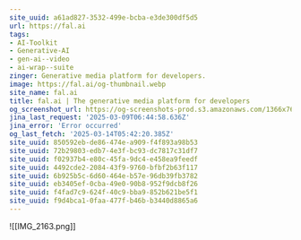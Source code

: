 ```yaml
---
site_uuid: a61ad827-3532-499e-bcba-e3de300df5d5
url: https://fal.ai
tags:
- AI-Toolkit
- Generative-AI
- gen-ai--video
- ai-wrap--suite
zinger: Generative media platform for developers.
image: https://fal.ai/og-thumbnail.webp
site_name: fal.ai
title: fal.ai | The generative media platform for developers
og_screenshot_url: https://og-screenshots-prod.s3.amazonaws.com/1366x768/80/false/d3ae446d670315f3d20130974892b90a68f41f08602c525e0cf335c6dd20d0f3.jpeg
jina_last_request: '2025-03-09T06:44:58.636Z'
jina_error: 'Error occurred'
og_last_fetch: '2025-03-14T05:42:20.385Z'
site_uuid: 850592eb-de86-474e-a909-f4f893a98b53
site_uuid: 72b29803-edb7-4e3f-bc93-dc7817c31df7
site_uuid: f02937b4-e80c-45fa-9dc4-e458ea9feedf
site_uuid: 4492cde2-2084-43f9-9760-bfbf2b63f117
site_uuid: 6b925b5c-6d60-464e-b57e-96db39fb3782
site_uuid: eb3405ef-0cba-49e0-90b8-952f9dcb8f26
site_uuid: f4fad7c9-624f-40c9-bba9-852b621be5f1
site_uuid: f9d4bca1-0faa-477f-b46b-b3440d8865a6
---
```


![[IMG_2163.png]]
